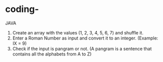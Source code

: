 # coding-
JAVA
1. Create an array with the values (1, 2, 3, 4, 5, 6, 7) and shuffle it.
2. Enter a Roman Number as input and convert it to an integer. (Example: IX = 9)
3. Check if the input is pangram or not. (A pangram is a sentence that contains all the
alphabets from A to Z)
